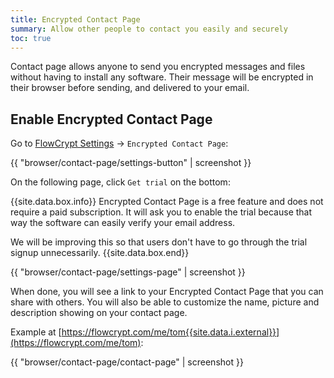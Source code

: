 ```yaml
---
title: Encrypted Contact Page
summary: Allow other people to contact you easily and securely
toc: true
---
```


Contact page allows anyone to send you encrypted messages and files without having to install any software. Their message will be encrypted in their browser before sending, and delivered to your email.

## Enable Encrypted Contact Page

Go to [FlowCrypt Settings](../common-tasks/open-settings.html) -> `Encrypted Contact Page`:

{{ "browser/contact-page/settings-button" | screenshot }}

On the following page, click `Get trial` on the bottom:

{{site.data.box.info}}
Encrypted Contact Page is a free feature and does not require a paid subscription. It will ask you to enable the trial because that way the software can easily verify your email address.

We will be improving this so that users don't have to go through the trial signup unnecessarily.
{{site.data.box.end}}

{{ "browser/contact-page/settings-page" | screenshot }}

When done, you will see a link to your Encrypted Contact Page that you can share with others. You will also be able to customize the name, picture and description showing on your contact page.

Example at [https://flowcrypt.com/me/tom{{site.data.i.external}}](https://flowcrypt.com/me/tom):

{{ "browser/contact-page/contact-page" | screenshot }}